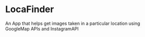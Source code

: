 # LocaFinder
An App that helps get images taken in a particular location using GoogleMap APIs and InstagramAPI 
